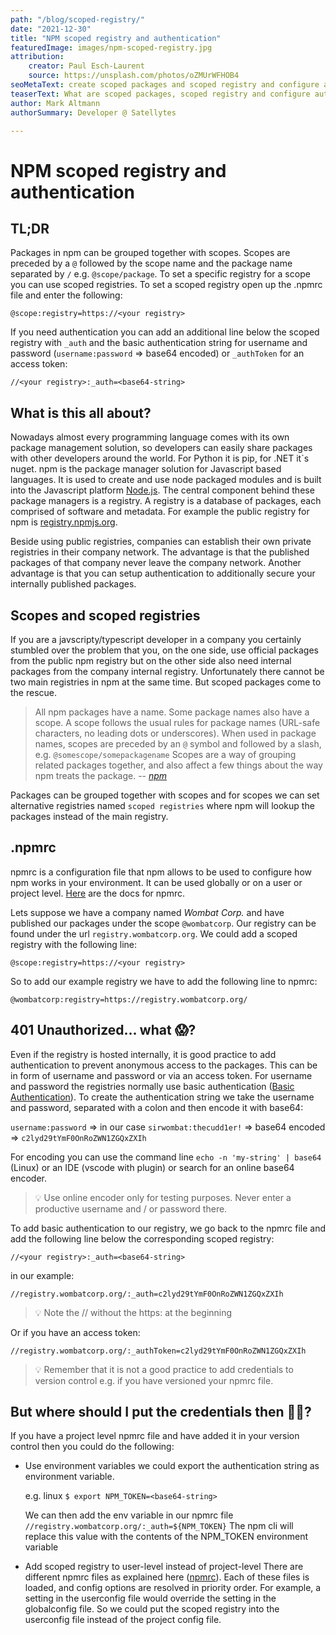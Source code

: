```yaml
---
path: "/blog/scoped-registry/"
date: "2021-12-30"
title: "NPM scoped registry and authentication"
featuredImage: images/npm-scoped-registry.jpg
attribution:
    creator: Paul Esch-Laurent
    source: https://unsplash.com/photos/oZMUrWFHOB4
seoMetaText: create scoped packages and scoped registry and configure authentication via npmrc
teaserText: What are scoped packages, scoped registry and configure authentication via npmrc
author: Mark Altmann
authorSummary: Developer @ Satellytes

---
```

 

# NPM scoped registry and authentication

## TL;DR

Packages in npm can be grouped together with scopes. Scopes are preceded by a `@` followed by the scope name and the package name separated by `/` e.g. `@scope/package`. To set a specific registry for a scope you can use scoped registries. To set a scoped registry open up the .npmrc file and enter the following:

`@scope:registry=https://<your registry>`

If you need authentication you can add an additional line below the scoped registry with `_auth` and the basic authentication string for username and password (`username:password` ⇒ base64 encoded) or `_authToken` for an access token:

`//<your registry>:_auth=<base64-string>`

## What is this all about?

Nowadays almost every programming language comes with its own package management solution, so developers can easily share packages with other developers around the world. For Python it is pip, for .NET it`s nuget. npm is the package manager solution for Javascript based languages. It is used to create and use node packaged modules and is built into the Javascript platform [Node.js](http://www.nodejs.org/). The central component behind these package managers is a registry. A registry is a database of packages, each comprised of software and metadata. For example the public registry for npm is [registry.npmjs.org](http://registry.npmjs.org).

Beside using public registries, companies can establish their own private registries in their company network. The advantage is that the published packages of that company never leave the company network. Another advantage is that you can setup authentication to additionally secure your internally published packages.

## Scopes and scoped registries

If you are a javscripty/typescript developer in a company you certainly stumbled over the problem that you, on the one side, use official packages from the public npm registry but on the other side also need internal packages from the company internal registry. Unfortunately there cannot be two main registries in npm at the same time. But scoped packages come to the rescue.

> All npm packages have a name. Some package names also have a scope. A scope follows the usual rules for package names (URL-safe characters, no leading dots or underscores). When used in package names, scopes are preceded by an `@` symbol and followed by a slash, e.g. `@somescope/somepackagename` Scopes are a way of grouping related packages together, and also affect a few things about the way npm treats the package.
> -- <cite>[npm](https://docs.npmjs.com/cli/v8/using-npm/scope)</cite>


Packages can be grouped together with scopes and for scopes we can set alternative registries named `scoped registries` where npm will lookup the packages instead of the main registry.

## .npmrc

npmrc is a configuration file that npm allows to be used to configure how npm works in your environment. It can be used globally or on a user or project level. [Here](https://docs.npmjs.com/cli/v8/configuring-npm/npmrc) are the docs for npmrc.

Lets suppose we have a company named *Wombat Corp.* and have published our packages under the scope `@wombatcorp`. Our registry can be found under the url `registry.wombatcorp.org`. We could add a scoped registry with the following line:

`@scope:registry=https://<your registry>`

So to add our example registry we have to add the following line to npmrc:

`@wombatcorp:registry=https://registry.wombatcorp.org/`

## 401 Unauthorized... what 😱?

Even if the registry is hosted internally, it is good practice to add authentication to prevent anonymous access to the packages. This can be in form of username and password or via an access token. For username and password the registries normally use basic authentication ([Basic Authentication](https://en.wikipedia.org/wiki/Basic_access_authentication)). To create the authentication string we take the username and password, separated with a colon and then encode it with base64:

`username:password` ⇒ in our case `sirwombat:thecudd1er!` ⇒ base64 encoded ⇒ `c2lyd29tYmF0OnRoZWN1ZGQxZXIh`

For encoding you can use the command line `echo -n 'my-string' | base64` (Linux) or an IDE (vscode with plugin) or search for an online base64 encoder.

>💡 Use online encoder only for testing purposes. Never enter a productive username and / or password there.

To add basic authentication to our registry, we go back to the npmrc file and add the following line below the corresponding scoped registry:

`//<your registry>:_auth=<base64-string>`

in our example: 

`//registry.wombatcorp.org/:_auth=c2lyd29tYmF0OnRoZWN1ZGQxZXIh`

>💡 Note the // without the https: at the beginning

Or if you have an access token:

`//registry.wombatcorp.org/:_authToken=c2lyd29tYmF0OnRoZWN1ZGQxZXIh`

>💡 Remember that it is not a good practice to add credentials to version control e.g. if you have versioned your npmrc file.

## But where should I put the credentials then 🤷‍♂️?

If you have a project level npmrc file and have added it in your version control then you could do the following:

- Use environment variables
we could export the authentication string as environment variable.
    
    e.g. linux
    `$ export NPM_TOKEN=<base64-string>`
    
    We can then add the env variable in our npmrc file
    `//registry.wombatcorp.org/:_auth=${NPM_TOKEN}`
    The npm cli will replace this value with the contents of the NPM_TOKEN environment variable
    
- Add scoped registry to user-level instead of project-level
There are different npmrc files as explained here ([npmrc](https://docs.npmjs.com/cli/v8/configuring-npm/npmrc)). 
Each of these files is loaded, and config options are resolved in priority order. For example, a setting in the userconfig file would override the setting in the globalconfig file. So we could put the scoped registry into the userconfig file instead of the project config file.